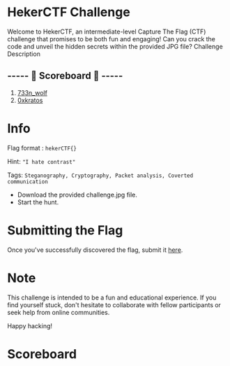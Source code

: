 # HekerCTF Challenge 

Welcome to HekerCTF, an intermediate-level Capture The Flag (CTF) challenge that promises to be both fun and engaging! Can you crack the code and unveil the hidden secrets within the provided JPG file?
Challenge Description

## ----- 👑 Scoreboard 👑 -----
1. [733n_wolf](https://www.linkedin.com/in/aswinkrishna07)
2. [0xkratos](https://instagram.com/0xkratos)

# Info 

Flag format : ```hekerCTF{}```

Hint: ```"I hate contrast"```

Tags: ```Steganography, Cryptography, Packet analysis, Coverted communication```

- Download the provided challenge.jpg file.
- Start the hunt.

# Submitting the Flag

Once you've successfully discovered the flag, submit it [here](https://t.me/p4in000).

# Note

This challenge is intended to be a fun and educational experience. If you find yourself stuck, don't hesitate to collaborate with fellow participants or seek help from online communities.

Happy hacking!


# Scoreboard
